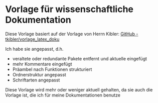 # Vorlage für wissenschaftliche Dokumentation

Diese Vorlage basiert auf der Vorlage von Herrn Kibler: [GitHub - tkibler/vorlage_latex_doku](https://github.com/tkibler/vorlage_latex_doku.git)

Ich habe sie angepasst, d.h.

- veraltete oder redundante Pakete entfernt und aktuelle eingefügt
- mehr Kommentare eingefügt
- Präambel nach Funktionen strukturiert
- Ordnerstruktur angepasst
- Schriftarten angepasst

Diese Vorlage wird mehr oder weniger aktuell gehalten, da sie auch die Vorlage ist, die ich für meine Dokumentationen benutze
